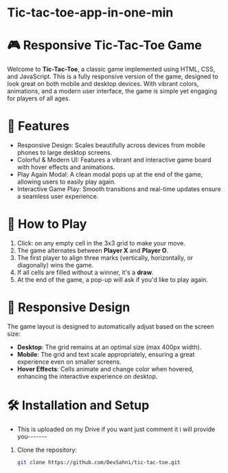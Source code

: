# Tic-tac-toe-app-in-one-min

# 🎮 Responsive Tic-Tac-Toe Game

Welcome to **Tic-Tac-Toe**, a classic game implemented using HTML, CSS, and JavaScript. This is a fully responsive version of the game, designed to look great on both mobile and desktop devices. With vibrant colors, animations, and a modern user interface, the game is simple yet engaging for players of all ages.

# 🌟 Features

- Responsive Design: Scales beautifully across devices from mobile phones to large desktop screens.
- Colorful & Modern UI: Features a vibrant and interactive game board with hover effects and animations.
- Play Again Modal: A clean modal pops up at the end of the game, allowing users to easily play again.
- Interactive Game Play: Smooth transitions and real-time updates ensure a seamless user experience.


# 🚀 How to Play

1. Click:  on any empty cell in the 3x3 grid to make your move.
2. The game alternates between **Player X** and **Player O**.
3. The first player to align three marks (vertically, horizontally, or diagonally) wins the game.
4. If all cells are filled without a winner, it's a **draw**.
5. At the end of the game, a pop-up will ask if you'd like to play again.

# 📱 Responsive Design

The game layout is designed to automatically adjust based on the screen size:

- **Desktop**: The grid remains at an optimal size (max 400px width).
- **Mobile**: The grid and text scale appropriately, ensuring a great experience even on smaller screens.
- **Hover Effects**: Cells animate and change color when hovered, enhancing the interactive experience on desktop.

# 🛠️ Installation and Setup
- This is uploaded on my Drive if you want just comment it i will provide you-------
1. Clone the repository:
   ```bash
   git clone https://github.com/DevSahni/tic-tac-toe.git
